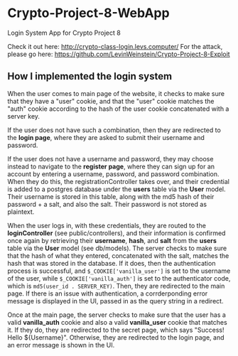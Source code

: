 # Crypto-Project-8-WebApp
Login System App for Crypto Project 8

Check it out here: http://crypto-class-login.levs.computer/
For the attack, please go here: https://github.com/LevinWeinstein/Crypto-Project-8-Exploit

## How I implemented the login system
When the user comes to main page of the website, it checks to make sure that they have a "user" cookie, and that the "user" cookie matches the "auth" cookie according to the hash of the user cookie concatenated with a server key.

If the user does not have such a combination, then they are redirected to the __login page__, where they are asked to submit their username and password.

If the user does not have a username and password, they may choose instead to navigate to the __register page__, where they can sign up for an account by entering a username, password, and password combination. When they do this, the registrationController takes over, and their credential is added to a postgres database under the __users__ table via the __User__ model. Their username is stored in this table, along with the md5 hash of their password + a salt, and also the salt. Their password is not stored as plaintext.

When the user logs in, with these credentials, they are routed to the __loginController__ (see public/controllers), and their information is confirmed once again by retrieving their __username__, __hash__, and __salt__ from the __users__ table via the __User__ model (see db/models). The server checks to make sure that the hash of what they entered, concatenated with the salt, matches the hash that was stored in the database. If it does, then the authentication process is successful, and `$_COOKIE['vanilla_user']` is set to the username of the user, while `$_COOKIE['vanilla_auth']` is set to the authenticator code, which is `md5(user_id . SERVER_KEY)`. Then, they are redirected to the main page. If there is an issue with authentication, a corrderponding error message is displayed in the UI, passed in as the query string in a redirect.

Once at the main page, the server checks to make sure that the user has a valid __vanilla_auth__ cookie and also a valid __vanilla_user__ cookie that matches it. If they do, they are redirected to the secret page, which says "Success! Hello ${Username}". Otherwise, they are redirected to the login page, and an error message is shown in the UI.
